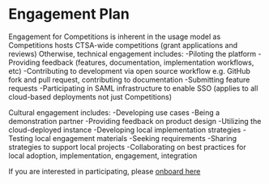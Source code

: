 # Engagement Plan

Engagement for Competitions is inherent in the usage model as Competitions hosts CTSA-wide competitions (grant applications and reviews)
Otherwise, technical engagement includes: 
    -Piloting the platform
    -Providing feedback (features, documentation, implementation workflows, etc)
    -Contributing to development via open source workflow e.g. GitHub fork and pull request, contributing to documentation
    -Submitting feature requests
    -Participating in SAML infrastructure to enable SSO (applies to all cloud-based deployments not just Competitions)

Cultural engagement includes:
    -Developing use cases
    -Being a demonstration partner
    -Providing feedback on product design
    -Utilizing the cloud-deployed instance
    -Developing local implementation strategies
    -Testing local engagement materials
    -Seeking requirements
    -Sharing strategies to support local projects
    -Collaborating on best practices for local adoption, implementation, engagement, integration

If you are interested in participating, please [onboard here](http://bit.ly/cd2h-onboarding-form)

